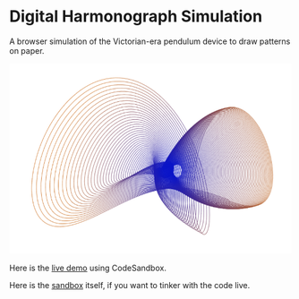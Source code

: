 # Digital Harmonograph Simulation

A browser simulation of the Victorian-era pendulum device to draw patterns on paper.

![Harmonograph Image](harmonograph.png)

Here is the [live demo](https://gje7g.csb.app/) using CodeSandbox.

Here is the [sandbox](https://codesandbox.io/s/harmonograph-gje7g) itself, if you want to tinker with the code live.
